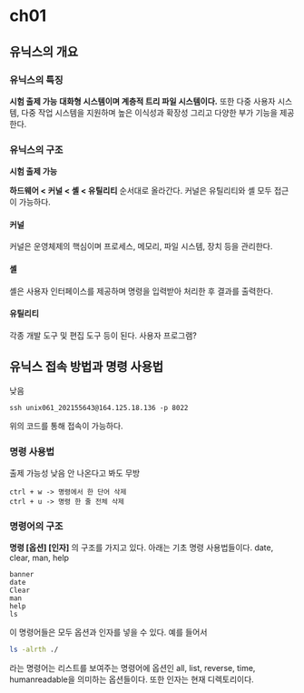 # ch01

## 유닉스의 개요

### 유닉스의 특징
**시험 출제 가능**
**대화형 시스템이며 계층적 트리 파일 시스템이다.**
또한 다중 사용자 시스템, 다중 작업 시스템을 지원하며 높은 이식성과 확장성 그리고 다양한 부가 기능을 제공한다.

### 유닉스의 구조
**시험 출제 가능**

**하드웨어 < 커널 < 셸 < 유틸리티**
순서대로 올라간다. 커널은 유틸리티와 셸 모두 접근이 가능하다. 

#### 커널
커널은 운영체제의 핵심이며 프로세스, 메모리, 파일 시스템, 장치 등을 관리한다.

#### 셸
셸은 사용자 인터페이스를 제공하며 명령을 입력받아 처리한 후 결과를 출력한다.

#### 유틸리티
각종 개발 도구 및 편집 도구 등이 된다. 사용자 프로그램?

## 유닉스 접속 방법과 명령 사용법
낮음
```Shell
ssh unix061_202155643@164.125.18.136 -p 8022 
```

위의 코드를 통해 접속이 가능하다.

### 명령 사용법
출제 가능성 낮음 안 나온다고 봐도 무방
```
ctrl + w -> 명령에서 한 단어 삭제
ctrl + u -> 명령 한 줄 전체 삭제
```
### 명령어의 구조
**명령 [옵션] [인자]** 의 구조를 가지고 있다. 아래는 기초 명령 사용법들이다.
date, clear, man, help 
```
banner
date
Clear
man
help
ls
```
이 명령어들은 모두 옵션과 인자를 넣을 수 있다. 예를 들어서
```Bash
ls -alrth ./
```
라는 명령어는 리스트를 보여주는 명령어에 옵션인 all, list, reverse, time, humanreadable을 의미하는 옵션들이다. 또한 인자는 현재 디렉토리이다.


